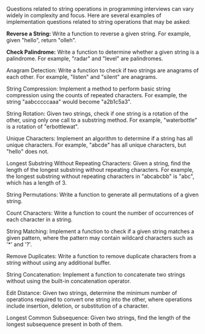 Questions related to string operations in programming interviews can vary widely in complexity and focus. Here are several examples of implementation questions related to string operations that may be asked:

<b>Reverse a String:</b> Write a function to reverse a given string. For example, given "hello", return "olleh".

<b>Check Palindrome:</b> Write a function to determine whether a given string is a palindrome. For example, "radar" and "level" are palindromes.

Anagram Detection: Write a function to check if two strings are anagrams of each other. For example, "listen" and "silent" are anagrams.

String Compression: Implement a method to perform basic string compression using the counts of repeated characters. For example, the string "aabcccccaaa" would become "a2b1c5a3".

String Rotation: Given two strings, check if one string is a rotation of the other, using only one call to a substring method. For example, "waterbottle" is a rotation of "erbottlewat".

Unique Characters: Implement an algorithm to determine if a string has all unique characters. For example, "abcde" has all unique characters, but "hello" does not.

Longest Substring Without Repeating Characters: Given a string, find the length of the longest substring without repeating characters. For example, the longest substring without repeating characters in "abcabcbb" is "abc", which has a length of 3.

String Permutations: Write a function to generate all permutations of a given string.

Count Characters: Write a function to count the number of occurrences of each character in a string.

String Matching: Implement a function to check if a given string matches a given pattern, where the pattern may contain wildcard characters such as '*' and '?'.

Remove Duplicates: Write a function to remove duplicate characters from a string without using any additional buffer.

String Concatenation: Implement a function to concatenate two strings without using the built-in concatenation operator.

Edit Distance: Given two strings, determine the minimum number of operations required to convert one string into the other, where operations include insertion, deletion, or substitution of a character.

Longest Common Subsequence: Given two strings, find the length of the longest subsequence present in both of them.
